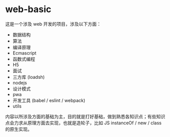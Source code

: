 # web-basic

这是一个涉及 web 开发的项目，涉及以下方面：
+ 数据结构
+ 算法
+ 编译原理
+ Ecmascript
+ 函数式编程
+ H5
+ 面试
+ 三方库 (loadsh)
+ nodejs
+ 设计模式
+ pwa
+ 开发工具 (babel / eslint / webpack)
+ utils

内容以所涉及方面的基础为主，目的就是打好基础，做到熟悉各知识点；有些知识点会力求从原理方面去实现，也就是造轮子，比如 JS instanceOf / new / class 的原生实现。